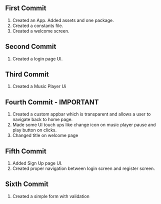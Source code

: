 ## First Commit

1. Created an App. Added assets and one package.
2. Created a constants file.
3. Created a welcome screen.

## Second Commit

1. Created a login page UI.

## Third Commit

1. Created a Music Player Ui

## Fourth Commit - IMPORTANT

1. Created a custom appbar which is transparent and allows a user to navigate back to home page.
2. Made some UI touch ups like change icon on music player pause and play button on clicks.
3. Changed title on welcome page

## Fifth Commit

1. Added Sign Up page UI.
2. Created proper navigation between login screen and register screen.

## Sixth Commit

1. Created a simple form with validation